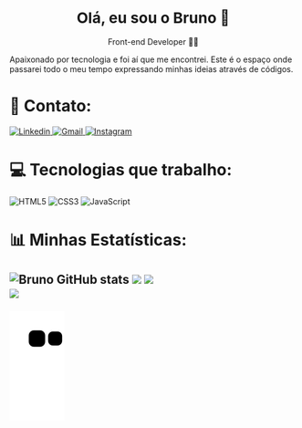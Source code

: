 <h1 align="center" style="font-size: 26px;"> Olá, eu sou o Bruno 👋 </h1>

<p align="center" style="font-size: 14px;"> Front-end Developer 👩‍💻</p>

<p>
    Apaixonado por tecnologia e foi aí que me encontrei. Este é o espaço onde passarei todo o meu tempo expressando minhas ideias através de códigos.
</p>
<h1> 📲 Contato: </h1>
<div>
    <a href="[https://www.linkedin.com/in/brunovinicuss/](https://www.linkedin.com/in/bruno-barreiras/)" target="_blank">
        <img src="https://img.shields.io/badge/LinkedIn-0077B5?style=for-the-badge&logo=linkedin&logoColor=white" alt="Linkedin">
    </a>
    <a href="mailto:brunovbarreiras@gmail.com?" target="_blank">
        <img src="https://img.shields.io/badge/Gmail-D14836?style=for-the-badge&logo=gmail&logoColor=white" alt="Gmail">
    </a>
    <a href="https://www.instagram.com/brunowzz/" target="_blank">
        <img src="https://img.shields.io/badge/Instagram-E4405F?style=for-the-badge&logo=instagram&logoColor=white" alt="Instagram">
    </a>
</div>

# 💻 Tecnologias que trabalho:
![HTML5](https://img.shields.io/badge/html5-%23E34F26.svg?style=for-the-badge&logo=html5&logoColor=white) 
![CSS3](https://img.shields.io/badge/css3-%231572B6.svg?style=for-the-badge&logo=css3&logoColor=white) 
![JavaScript](https://img.shields.io/badge/javascript-%23323330.svg?style=for-the-badge&logo=javascript&logoColor=%23F7DF1E)

# 📊 Minhas Estatísticas:
![Bruno GitHub stats](https://github-readme-stats.vercel.app/api?username=brunowzz&show_icons=true&theme=radical)
![](https://github-readme-streak-stats.herokuapp.com/?user=brunowzz&theme=dark&hide_border=false)
![](https://github-readme-stats.vercel.app/api/top-langs/?username=brunowzz&theme=dark&hide_border=false&include_all_commits=false&count_private=false&layout=compact) <br/>
[![](https://visitcount.itsvg.in/api?id=brunowzz&icon=0&color=0)](https://visitcount.itsvg.in)
---


<!-- Proudly created with GPRM ( https://gprm.itsvg.in ) -->




![Snake animation](https://github.com/brunowzz/brunowzz/blob/output/github-contribution-grid-snake.svg)




